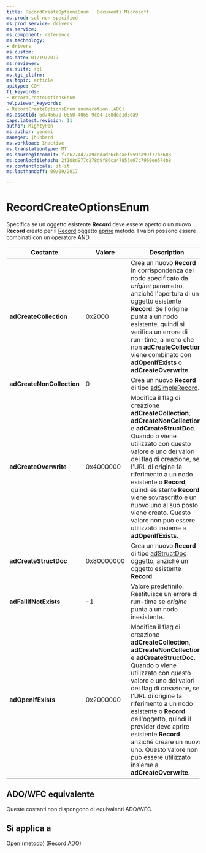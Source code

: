 ```yaml
---
title: RecordCreateOptionsEnum | Documenti Microsoft
ms.prod: sql-non-specified
ms.prod_service: drivers
ms.service: 
ms.component: reference
ms.technology:
- drivers
ms.custom: 
ms.date: 01/19/2017
ms.reviewer: 
ms.suite: sql
ms.tgt_pltfrm: 
ms.topic: article
apitype: COM
f1_keywords:
- RecordCreateOptionsEnum
helpviewer_keywords:
- RecordCreateOptionsEnum enumeration [ADO]
ms.assetid: 6d746670-0850-4065-9cd4-168dea1d3ea9
caps.latest.revision: 11
author: MightyPen
ms.author: genemi
manager: jhubbard
ms.workload: Inactive
ms.translationtype: MT
ms.sourcegitcommit: f7e6274d77a9cdd4de6cbcaef559ca99f77b3608
ms.openlocfilehash: 2f108d977c278d9f86ca47853e07c7960ee574b8
ms.contentlocale: it-it
ms.lasthandoff: 09/09/2017

---
```

# <a name="recordcreateoptionsenum"></a>RecordCreateOptionsEnum
Specifica se un oggetto esistente **Record** deve essere aperto o un nuovo **Record** creato per il [Record](../../../ado/reference/ado-api/record-object-ado.md) oggetto [aprire](../../../ado/reference/ado-api/open-method-ado-record.md) metodo. I valori possono essere combinati con un operatore AND.  
  
|Costante|Valore|Description|  
|--------------|-----------|-----------------|  
|**adCreateCollection**|0x2000|Crea un nuovo **Record** in corrispondenza del nodo specificato da *origine* parametro, anziché l'apertura di un oggetto esistente **Record**. Se l'origine punta a un nodo esistente, quindi si verifica un errore di run-time, a meno che non **adCreateCollection** viene combinato con **adOpenIfExists** o **adCreateOverwrite**.|  
|**adCreateNonCollection**|0|Crea un nuovo **Record** di tipo [adSimpleRecord](../../../ado/reference/ado-api/recordtypeenum.md).|  
|**adCreateOverwrite**|0x4000000|Modifica il flag di creazione **adCreateCollection**, **adCreateNonCollection**, e **adCreateStructDoc**. Quando o viene utilizzato con questo valore e uno dei valori dei flag di creazione, se l'URL di origine fa riferimento a un nodo esistente o **Record**, quindi esistente **Record** viene sovrascritto e un nuovo uno al suo posto viene creato. Questo valore non può essere utilizzato insieme a **adOpenIfExists**.|  
|**adCreateStructDoc**|0x80000000|Crea un nuovo **Record** di tipo [adStructDoc oggetto](../../../ado/reference/ado-api/recordtypeenum.md), anziché un oggetto esistente **Record**.|  
|**adFailIfNotExists**|-1|Valore predefinito. Restituisce un errore di run-time se *origine* punta a un nodo inesistente.|  
|**adOpenIfExists**|0x2000000|Modifica il flag di creazione **adCreateCollection**, **adCreateNonCollection**, e **adCreateStructDoc**. Quando o viene utilizzato con questo valore e uno dei valori dei flag di creazione, se l'URL di origine fa riferimento a un nodo esistente o **Record** dell'oggetto, quindi il provider deve aprire esistente **Record** anziché creare un nuovo uno. Questo valore non può essere utilizzato insieme a **adCreateOverwrite**.|  
  
## <a name="adowfc-equivalent"></a>ADO/WFC equivalente  
 Queste costanti non dispongono di equivalenti ADO/WFC.  
  
## <a name="applies-to"></a>Si applica a  
 [Open (metodo) (Record ADO)](../../../ado/reference/ado-api/open-method-ado-record.md)

